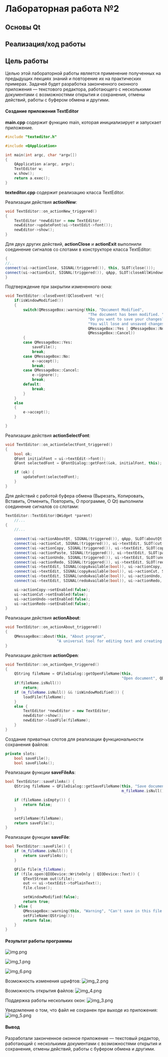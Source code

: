 
# Лабораторная работа №2 #

## Основы Qt ##

## Реализация/ход работы ##

## Цель работы ##

Целью этой лабораторной работы является применение полученных на предыдущих лекциях знаний и повторение их на практических примерах. Задачей будет разработка законченного оконного приложения — текстового редактора, работающего с несколькими документами с возможностями открытия и сохранения, отмены действий, работы с буфером обмена и другими.

#### Создание приложения TextEditor ####

**main.cpp** содержит функцию main, которая инициализирует и запускает приложение.

```c++
#include "texteditor.h"

#include <QApplication>

int main(int argc, char *argv[])
{
    QApplication a(argc, argv);
    TextEditor w;
    w.show();
    return a.exec();
}
```

**texteditor.cpp** содержит реализацию класса TextEditor.

Реализации действия **actionNew**:

```c++
void TextEditor::on_actionNew_triggered()
{
    TextEditor *newEditor = new TextEditor;
    newEditor->updateFont(ui->textEdit->font());
    newEditor->show();
}
```

Для двух других действий, **actionClose** и **actionExit** выполнили соединение сигналов со слотами в конструкторе класса TextEditor:

```c++
{
//..
connect(ui->actionClose, SIGNAL(triggered()), this, SLOT(close()));
connect(ui->actionExit, SIGNAL(triggered()), qApp, SLOT(closeAllWindows()));
}
```
Подтверждение при закрытии измененного окна:

```c++
void TextEditor::closeEvent(QCloseEvent *e){
    if(isWindowModified())
    {
        switch(QMessageBox::warning(this, "Document Modified",
                                     "The document has been modified. "
                                     "Do you want to save your changes?\n"
                                     "You will lose and unsaved changes.",
                                     QMessageBox::Yes | QMessageBox::No | QMessageBox::Cancel,
                                     QMessageBox::Cancel))
        {
        case QMessageBox::Yes:
            saveFile();
            break;
        case QMessageBox::No:
            e->accept();
            break;
        case QMessageBox::Cancel:
            e->ignore();
            break;
        default:
            break;
        }
    }
    else
    {
        e->accept();
    }

}
```

Реализации действия **actionSelectFont**:

```c++
void TextEditor::on_actionSelectFont_triggered()
{
    bool ok;
    QFont initialFont = ui->textEdit->font();
    QFont selectedFont = QFontDialog::getFont(&ok, initialFont, this);

    if (ok) {
        updateFont(selectedFont);
    }
}
```

Для действий с работой буфера обмена (Вырезать, Копировать, Вставить, Отменить, Повторить, О программе, О Qt) выполнили соединение сигналов со слотами:

```c++
TextEditor::TextEditor(QWidget *parent)
    //...
{
    //...
    
    connect(ui->actionAboutQt, SIGNAL(triggered()), qApp, SLOT(aboutQt()));
    connect(ui->actionCut, SIGNAL(triggered()), ui->textEdit, SLOT(cut()));
    connect(ui->actionCopy, SIGNAL(triggered()), ui->textEdit, SLOT(copy()));
    connect(ui->actionPaste, SIGNAL(triggered()), ui->textEdit, SLOT(paste()));
    connect(ui->actionUndo, SIGNAL(triggered()), ui->textEdit, SLOT(undo()));
    connect(ui->actionRedo, SIGNAL(triggered()), ui->textEdit, SLOT(redo()));
    connect(ui->textEdit, SIGNAL(copyAvailable(bool)), ui->actionCopy, SLOT(setEnabled(bool)));
    connect(ui->textEdit, SIGNAL(copyAvailable(bool)), ui->actionCut, SLOT(setEnabled(bool)));
    connect(ui->textEdit, SIGNAL(undoAvailable(bool)), ui->actionUndo, SLOT(setEnabled(bool)));
    connect(ui->textEdit, SIGNAL(redoAvailable(bool)), ui->actionRedo, SLOT(setEnabled(bool)));

    ui->actionCopy->setEnabled(false);
    ui->actionCut->setEnabled(false);
    ui->actionUndo->setEnabled(false);
    ui->actionRedo->setEnabled(false);
}
```
Реализации действия **actionAbout**:

```c++
void TextEditor::on_actionAbout_triggered()
{
    QMessageBox::about(this, "About program",
                       "A universal tool for editing text and creating documents. It can work with several documents and has the ability to open and save, cancel actions, work with the clipboard and others.");
}
```
Реализации действия **actionOpen**:

```c++
void TextEditor::on_actionOpen_triggered()
{
    QString fileName = QFileDialog::getOpenFileName(this,
                                                    "Open document", QDir::currentPath(), "Text documents (*.txt)");
    if(fileName.isNull())
        return;
    if (m_fileName.isNull() && !isWindowModified()) {
        loadFile(fileName);
    }
    else {
        TextEditor *newEditor = new TextEditor;
        newEditor->show();
        newEditor->loadFile(fileName);
    }
}
```

Создание приватных слотов для реализации функциональности сохранения файлов:

```c++
private slots:
    bool saveFile();
    bool saveFileAs();
```

Реализации функции **saveFileAs**:

```c++
bool TextEditor::saveFileAs() {
    QString fileName = QFileDialog::getSaveFileName(this, "Save document",
                                                    m_fileName.isNull() ? QDir::currentPath() : m_fileName, "Text documents (*.txt)");

    if (fileName.isEmpty()) {
        return false;
    }

    setFileName(fileName);
    return saveFile();
}
```

Реализации функции **saveFile**:

```c++
bool TextEditor::saveFile() {
    if (m_fileName.isNull()) {
        return saveFileAs();
    }

    QFile file(m_fileName);
    if (file.open(QIODevice::WriteOnly | QIODevice::Text)) {
        QTextStream out(&file);
        out << ui->textEdit->toPlainText();
        file.close();

        setWindowModified(false);
        return true;
    } else {
        QMessageBox::warning(this, "Warning", "Can't save in this file.");
        setFileName(QString());
        return false;
    }
}
```

#### Результат работы программы ####

![img.png](images/img.png)

![img_1.png](images/img_1.png)

![img_6.png](images/img_6.png)

Возможность изменения шрифтов:
![img_2.png](images/img_2.png)

Возможность открытия файлов:
![img_4.png](images/img_4.png)

Поддержка работы нескольких окон:
![img_3.png](images/img_3.png)

Уведомление о том, что файл не сохранен при выходе из приложения:
![img_5.png](images/img_5.png)

#### Вывод ####
Разработали законченное оконное приложение — текстовый редактор, работающий с несколькими документами с возможностями открытия и сохранения, отмены действий, работы с буфером обмена и другими.